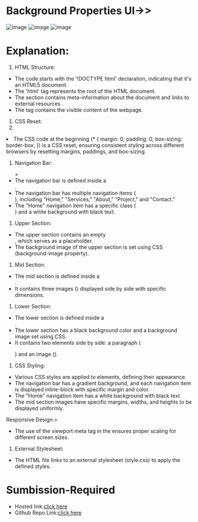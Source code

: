 # Background Properties UI->>
![image](https://github.com/namishagurunani/BackgroundProperties/assets/126158413/8763c771-544c-4ad2-9f90-a07c18f297f9)
![image](https://github.com/namishagurunani/BackgroundProperties/assets/126158413/ae47e428-ea42-49f0-b8d9-f74d0e276a00)
![image](https://github.com/namishagurunani/BackgroundProperties/assets/126158413/87601653-9ff5-4b9b-b4f2-d65e29c6de2e)
# Explanation:
<ol>
<li>HTML Structure:</li>
</ol>
<ul><li>The code starts with the '!DOCTYPE html' declaration, indicating that it's an HTML5 document.</li>
<li>The 'html' tag represents the root of the HTML document.</li>
<li>The <head> section contains meta-information about the document and links to external resources.</li>
<li>The <body> tag contains the visible content of the webpage.</li></ul>
  <ol>
<li>CSS Reset:<li></ol>
</ul>
<li>The CSS code at the beginning (* { margin: 0; padding: 0; box-sizing: border-box; }) is a CSS reset, ensuring consistent styling across different browsers by resetting margins, paddings, and box-sizing.</li></ul>
  <ol>
<li>Navigation Bar:</li></ol>
<ul>><li>The navigation bar is defined inside a <div class="navbar">.</li>
<li>The navigation bar has multiple navigation items (<div class="nav">), including "Home," "Services," "About," "Project," and "Contact."</li>
<li>The "Home" navigation item has a specific class (<div class="nav home">) and a white background with black text.</li></ul>
<ol><li>Upper Section:</li></ol>

<ul><li>The upper section contains an empty <div class="upper">, which serves as a placeholder.</li>
<li>The background image of the upper section is set using CSS (background-image property).</li></ul>
<ol><li>Mid Section:</li></ol>

<ul><li>The mid section is defined inside a <div class="mid">.</li>
<li>It contains three images (<img>) displayed side by side with specific dimensions.</li></ul>
<ol><li>Lower Section:</li></ol>

<ul><li>The lower section is defined inside a <div class="lower">.</li>
<li>The lower section has a black background color and a background image set using CSS.</li>
<li>It contains two elements side by side: a paragraph (<p class="lower_left">) and an image (<img class="lower_right">).</li></ul>
<ol><li>CSS Styling:</li></ol>

<ul><li>Various CSS styles are applied to elements, defining their appearance.</li>
<li>The navigation bar has a gradient background, and each navigation item is displayed inline-block with specific margin and color.</li>
<li>The "Home" navigation item has a white background with black text.</li>
<li>The mid section images have specific margins, widths, and heights to be displayed uniformly.</li></ul>
<ol<li>Responsive Design:</li>></ol>

<ul><li>The use of the viewport meta tag in the <head> ensures proper scaling for different screen sizes.</li></ul>
<ol><li>External Stylesheet:</li></ol>

<ul><li>The HTML file links to an external stylesheet (style.css) to apply the defined styles.</li></ul>


# Sumbission-Required
- Hosted link:[click here](https://namishagurunani.github.io/BackgroundProperties/)
- Github Repo Link:[click here](https://github.com/namishagurunani/BackgroundProperties)

